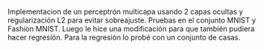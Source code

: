 Implementacion de un perceptrón multicapa usando 2 capas ocultas y regularización L2 para evitar sobreajuste. Pruebas en el conjunto MNIST y Fashion MNIST. Luego le hice una modificación para que también pudiera hacer regresión. Para la regresión lo probé con un conjunto de casas. 
